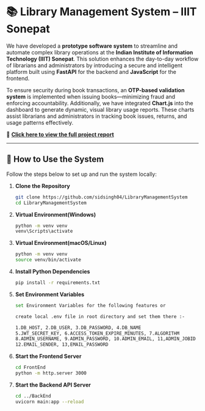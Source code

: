 # 📚 Library Management System – IIIT Sonepat

We have developed a **prototype software system** to streamline and automate complex library operations at the **Indian Institute of Information Technology (IIIT) Sonepat**. This solution enhances the day-to-day workflow of librarians and administrators by introducing a secure and intelligent platform built using **FastAPI** for the backend and **JavaScript** for the frontend.

To ensure security during book transactions, an **OTP-based validation system** is implemented when issuing books—minimizing fraud and enforcing accountability. Additionally, we have integrated **Chart.js** into the dashboard to generate dynamic, visual library usage reports. These charts assist librarians and administrators in tracking book issues, returns, and usage patterns effectively.

📄 [**Click here to view the full project report**](https://github.com/sankhadeeproycbowdhury/LIbraryManagementSystem/blob/main/Report.pdf)

---

## 🚀 How to Use the System

Follow the steps below to set up and run the system locally:

1. **Clone the Repository**
   ```bash
   git clone https://github.com/sidsingh04/LibraryManagementSystem
   cd LibraryManagementSystem

2. **Virtual Environment(Windows)**
   ```bash
   python -m venv venv
   venv\Scripts\activate
   
3. **Virtual Environment(macOS/Linux)**
   ```bash
   python -m venv venv
   source venv/bin/activate
   
4. **Install Python Dependencies**
    ```bash
    pip install -r requirements.txt

5. **Set Environment Variables**
    ```bash
    set Environment Variables for the following features or
    
    create local .env file in root directory and set them there :-
    
    1.DB_HOST, 2.DB_USER, 3.DB_PASSWORD, 4.DB_NAME
    5.JWT_SECRET_KEY, 6.ACCESS_TOKEN_EXPIRE_MINUTES, 7.ALGORITHM
    8.ADMIN_USERNAME, 9.ADMIN_PASSWORD, 10.ADMIN_EMAIL, 11,ADMIN_JOBID
    12.EMAIL_SENDER, 13,EMAIL_PASSWORD

6. **Start the Frontend Server**
    ```bash
    cd FrontEnd
    python -m http.server 3000

7. **Start the Backend API Server**
    ```bash
    cd ../BackEnd
    uvicorn main:app --reload
